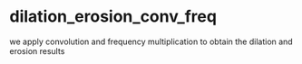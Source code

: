 # dilation_erosion_conv_freq
we apply convolution and frequency multiplication to  obtain the dilation and erosion results
